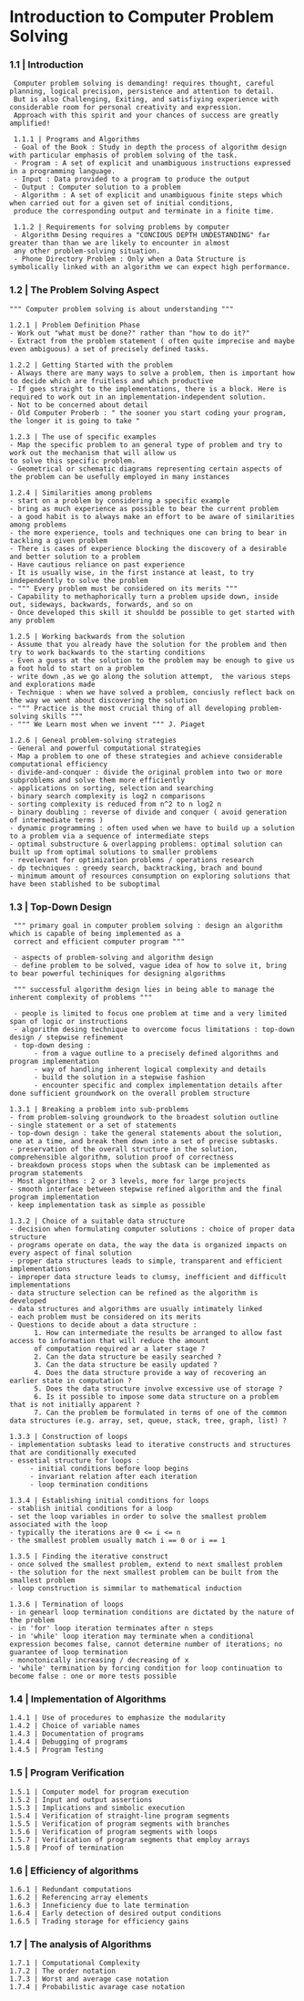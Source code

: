 # Introduction to Computer Problem Solving

### 1.1 | Introduction

     Computer problem solving is demanding! requires thought, careful planning, logical precision, persistence and attention to detail.
     But is also Challenging, Exiting, and satisfiying experience with considerable room for personal creativity and expression.
     Approach with this spirit and your chances of success are greatly amplified!
     
     1.1.1 | Programs and Algorithms
     - Goal of the Book : Study in depth the process of algorithm design with particular emphasis of problem solving of the task.
     - Program : A set of explicit and unambiguous instructions expressed in a programming language.
     - Input : Data provided to a program to produce the output
     - Output : Computer solution to a problem
     - Algorithm : A set of explicit and unambiguous finite steps which when carried out for a given set of initial conditions, 
     produce the corresponding output and terminate in a finite time.
     
     1.1.2 | Requirements for solving problems by computer
     - Algorithm Desing requires a "CONCIOUS DEPTH UNDESTANDING" far greater than than we are likely to encounter in almost
     any other problem-solving situation.
     - Phone Directory Problem : Only when a Data Structure is symbolically linked with an algorithm we can expect high performance.
  
### 1.2 | The Problem Solving Aspect

    """ Computer problem solving is about understanding """
    
    1.2.1 | Problem Definition Phase
    - Work out "what must be done?" rather than "how to do it?"
    - Extract from the problem statement ( often quite imprecise and maybe even ambiguous) a set of precisely defined tasks.
    
    1.2.2 | Getting Started with the problem
    - Always there are many ways to solve a problem, then is important how to decide which are fruitless and which productive
    - If goes straight to the implementations, there is a block. Here is required to work out in an implementation-independent solution.
    - Not to be concerned about detail
    - Old Computer Proberb : " the sooner you start coding your program, the longer it is going to take "
    
    1.2.3 | The use of specific examples
    - Map the specific problem to an general type of problem and try to work out the mechanism that will allow us 
    to solve this specific problem.
    - Geometrical or schematic diagrams representing certain aspects of the problem can be usefully employed in many instances
    
    1.2.4 | Similarities among problems
    - start on a problem by considering a specific example
    - bring as much experience as possible to bear the current problem
    - a good habit is to always make an effort to be aware of similarities among problems
    - the more experience, tools and techniques one can bring to bear in tackling a given problem
    - There is cases of experience blocking the discovery of a desirable and better solution to a problem
    - Have cautious reliance on past experience
    - It is usually wise, in the first instance at least, to try independently to solve the problem
    - """ Every problem must be considered on its merits """
    - Capability to methaphorically turn a problem upside down, inside out, sideways, backwards, forwards, and so on
    - Once developed this skill it shouldd be possible to get started with any problem
    
    1.2.5 | Working backwards from the solution
    - Assume that you already have the solution for the problem and then try to work backwards to the starting conditions
    - Even a guess at the solution to the problem may be enough to give us a foot hold to start on a problem
    - write down ,as we go along the solution attempt,  the various steps and explorations made
    - Technique : when we have solved a problem, conciusly reflect back on the way we went about discovering the solution
    - """ Practice is the most crucial thing of all developing problem-solving skills """
    - """ We Learn most when we invent """ J. Piaget
    
    1.2.6 | Geneal problem-solving strategies
    - General and powerful computational strategies
    - Map a problem to one of these strategies and achieve considerable computational efficiency
    - divide-and-conquer : divide the original problem into two or more subproblems and solve them more efficiently
    - applications on sorting, selection and searching
    - binary search complexity is log2 n comparisons
    - sorting complexity is reduced from n^2 to n log2 n
    - binary doubling : reverse of divide and conquer ( avoid generation of intermediate terms )
    - dynamic programming : often used when we have to build up a solution to a problem via a sequence of intermediate steps
    - optimal substructure & overlapping problems: optimal solution can built up from optimal solutions to smaller problems
    - revelevant for optimization problems / operations research
    - dp techniques : greedy search, backtracking, brach and bound
    - minimum amount of resources consumption on exploring solutions that have been stablished to be suboptimal
    
### 1.3 | Top-Down Design

     """ primary goal in computer problem solving : design an algorithm which is capable of being implemented as a 
     correct and efficient computer program """
     
     - aspects of problem-solving and algorithm design
     - define problem to be solved, vague idea of how to solve it, bring to bear powerful techiniques for designing algorithms
     
     """ successful algorithm design lies in being able to manage the inherent complexity of problems """
     
     - people is limited to focus one problem at time and a very limited span of logic or instructions
     - algorithm desing technique to overcome focus limitations : top-down design / stepwise refinement
     - top-down desing : 
          - from a vague outline to a precisely defined algorithms and program implementation
          - way of handling inherent logical complexity and details
          - build the solution in a stepwise fashion
          - encounter specific and complex implementation details after done sufficient groundwork on the overall problem structure
    
    1.3.1 | Breaking a problem into sub-problems
    - from problem-solving groundwork to the broadest solution outline
    - single statement or a set of statements
    - top-down design : take the general statements about the solution, one at a time, and break them down into a set of precise subtasks.
    - preservation of the overall structure in the solution, comprehensible algorithm, solution proof of correctness 
    - breakdown process stops when the subtask can be implemented as program statements
    - Most algorithms : 2 or 3 levels, more for large projects
    - smooth interface between stepwise refined algorithm and the final program implementation
    - keep implementation task as simple as possible
    
    1.3.2 | Choice of a suitable data structure
    - decision when formulating computer solutions : choice of proper data structure
    - programs operate on data, the way the data is organized impacts on every aspect of final solution
    - proper data structures leads to simple, transparent and efficient implementations
    - improper data structure leads to clumsy, inefficient and difficult implementations
    - data structure selection can be refined as the algorithm is developed
    - data structures and algorithms are usually intimately linked
    - each problem must be considered on its merits
    - Questions to decide about a data structure :
          1. How can intermediate the results be arranged to allow fast access to information that will reduce the amount 
          of computation required ar a later stage ?
          2. Can the data structure be easily searched ?
          3. Can the data structure be easily updated ?
          4. Does the data structure provide a way of recovering an earlier state in computation ?
          5. Does the data structure involve excessive use of storage ?
          6. Is it possible to impose some data structure on a problem that is not initially apparent ?
          7. Can the problem be formulated in terms of one of the common data structures (e.g. array, set, queue, stack, tree, graph, list) ?

    1.3.3 | Construction of loops
    - implementation subtasks lead to iterative constructs and structures that are conditionally executed
    - essetial structure for loops : 
         - initial conditions before loop begins
         - invariant relation after each iteration
         - loop termination conditions
    
    1.3.4 | Establishing initial conditions for loops
    - stablish initial conditions for a loop
    - set the loop variables in order to solve the smallest problem associated with the loop
    - typically the iterations are 0 <= i <= n
    - the smallest problem usually match i == 0 or i == 1
    
    1.3.5 | Finding the iterative construct
    - once solved the smallest problem, extend to next smallest problem
    - the solution for the next smallest problem can be built from the smallest problem
    - loop construction is simmilar to mathematical induction
    
    1.3.6 | Termination of loops
    - in genearl loop termination conditions are dictated by the nature of the problem
    - in 'for' loop iteration terminates after n steps
    - in 'while' loop iteration may terminate when a conditional expression becomes false, cannot determine number of iterations; no guarantee of loop termination
    - monotonically increasing / decreasing of x
    - 'while' termination by forcing condition for loop continuation to become false : one or more tests possible
    
### 1.4 | Implementation of Algorithms
    1.4.1 | Use of procedures to emphasize the modularity
    1.4.2 | Choice of variable names
    1.4.3 | Documentation of programs
    1.4.4 | Debugging of programs
    1.4.5 | Program Testing
### 1.5 | Program Verification
    1.5.1 | Computer model for program execution
    1.5.2 | Input and output assertions
    1.5.3 | Implications and simbolic execution
    1.5.4 | Verification of straight-line program segments
    1.5.5 | Verification of program segments with branches
    1.5.6 | Verification of program segments with loops
    1.5.7 | Verification of program segments that employ arrays
    1.5.8 | Proof of termination
### 1.6 | Efficiency of algorithms
    1.6.1 | Redundant computations
    1.6.2 | Referencing array elements
    1.6.3 | Inneficiency due to late termination
    1.6.4 | Early detection of desired output conditions
    1.6.5 | Trading storage for efficiency gains
### 1.7 | The analysis of Algorithms
    1.7.1 | Computational Complexity
    1.7.2 | The order notation
    1.7.3 | Worst and average case notation
    1.7.4 | Probabilistic avarage case notation
    
